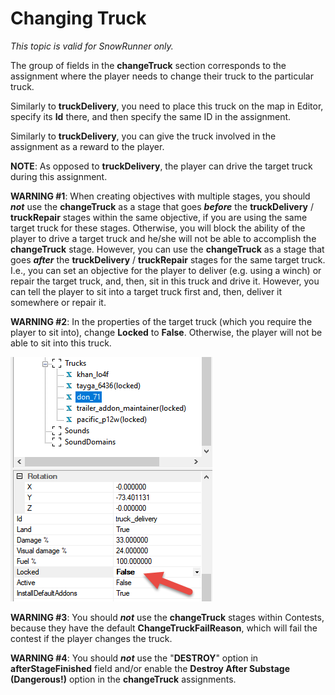 # Changing Truck

*This topic is valid for SnowRunner only.*  

The group of fields in the **changeTruck** section corresponds to the assignment where the player needs to change their truck to the particular truck.

Similarly to **truckDelivery**, you need to place this truck on the map in Editor, specify its **Id** there, and then specify the same ID in the assignment.

Similarly to **truckDelivery**, you can give the truck involved in the assignment as a reward to the player.

**NOTE**: As opposed to **truckDelivery**, the player can drive the target truck during this assignment.

**WARNING #1**: When creating objectives with multiple stages, you should ***not*** use the **changeTruck** as a stage that goes ***before*** the **truckDelivery** / **truckRepair** stages within the same objective, if you are using the same target truck for these stages. Otherwise, you will block the ability of the player to drive a target truck and he/she will not be able to accomplish the **changeTruck** stage. However, you can use the **changeTruck** as a stage that goes ***after*** the **truckDelivery** / **truckRepair** stages for the same target truck. I.e., you can set an objective for the player to deliver (e.g. using a winch) or repair the target truck, and, then, sit in this truck and drive it. However, you can tell the player to sit into a target truck first and, then, deliver it somewhere or repair it.

**WARNING #2**: In the properties of the target truck (which you require the player to sit into), change **Locked** to **False**. Otherwise, the player will not be able to sit into this truck.

![](./media/image310.png)

**WARNING #3**: You should ***not*** use the **changeTruck** stages within Contests, because they have the default **ChangeTruckFailReason**, which will fail the contest if the player changes the truck.

**WARNING #4**: You should ***not*** use the "**DESTROY**" option in **afterStageFinished** field and/or enable the **Destroy After Substage (Dangerous!)** option in the **changeTruck** assignments.


